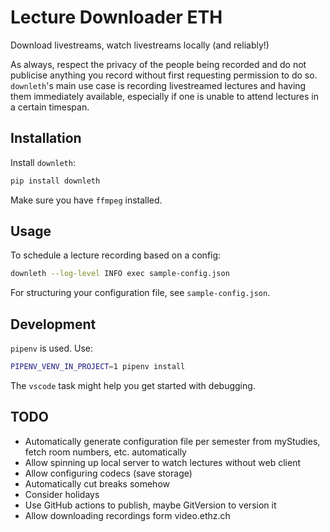 # Lecture Downloader ETH

Download livestreams, watch livestreams locally (and reliably!)

As always, respect the privacy of the people being recorded and do not publicise anything you record without first requesting permission to do so. `downleth`'s main use case is recording livestreamed lectures and having them immediately available, especially if one is unable to attend lectures in a certain timespan.

## Installation

Install `downleth`:

```bash
pip install downleth
```

Make sure you have `ffmpeg` installed.

## Usage

To schedule a lecture recording based on a config:

```bash
downleth --log-level INFO exec sample-config.json
```

For structuring your configuration file, see `sample-config.json`.

## Development

`pipenv` is used. Use:

```bash
PIPENV_VENV_IN_PROJECT=1 pipenv install
```

The `vscode` task might help you get started with debugging.

## TODO

- Automatically generate configuration file per semester from myStudies, fetch room numbers, etc. automatically
- Allow spinning up local server to watch lectures without web client
- Allow configuring codecs (save storage)
- Automatically cut breaks somehow
- Consider holidays
- Use GitHub actions to publish, maybe GitVersion to version it
- Allow downloading recordings form video.ethz.ch
